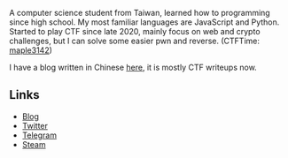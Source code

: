 A computer science student from Taiwan, learned how to programming since high school. My most familiar languages are JavaScript and Python. Started to play CTF since late 2020, mainly focus on web and crypto challenges, but I can solve some easier pwn and reverse. (CTFTime: [maple3142](https://ctftime.org/user/97745))

I have a blog written in Chinese [here](https://blog.maple3142.net/), it is mostly CTF writeups now.

## Links

* [Blog](https://blog.maple3142.net/)
* [Twitter](https://twitter.com/maple3142)
* [Telegram](https://t.me/maple3142)
* [Steam](https://steamcommunity.com/id/maple3142)
